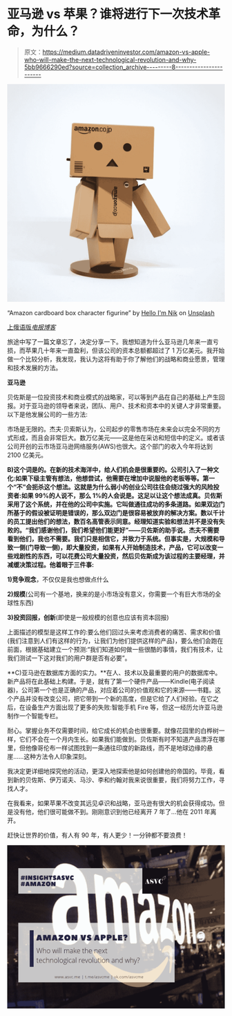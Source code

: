 # 亚马逊 vs 苹果？谁将进行下一次技术革命，为什么？

> 原文：<https://medium.datadriveninvestor.com/amazon-vs-apple-who-will-make-the-next-technological-revolution-and-why-5bb9666290ed?source=collection_archive---------8----------------------->

![](img/762779055b3b851fd658d95458ce760e.png)

“Amazon cardboard box character figurine” by [Hello I'm Nik](https://unsplash.com/@helloimnik?utm_source=medium&utm_medium=referral) on [Unsplash](https://unsplash.com?utm_source=medium&utm_medium=referral)

[上俄语版*电报博客*](http://t.me/asvcme/133)

旅途中写了一篇文章忘了，决定分享一下。我想知道为什么亚马逊几年来一直亏损，而苹果几十年来一直盈利，但该公司的资本总额都超过了 1 万亿美元。我开始做一个比较分析，我发现，我认为这将有助于你了解他们的战略和商业愿景，管理和技术发展的方法。

**亚马逊**

贝佐斯是一位投资技术和商业模式的战略家，可以等到产品在自己的基础上产生回报。对于亚马逊的领导者来说，团队、用户、技术和资本中的关键人才非常重要。以下是他发展公司的一些方法:

市场是无限的。杰夫·贝索斯认为，公司起步的零售市场在未来会以完全不同的方式形成，而且会非常巨大。数万亿美元——这是他在采访和短信中的定义。或者该公司开创的云市场亚马逊网络服务(AWS)也很大。这个部门的收入今年将达到 2100 亿美元。

**B)这个词是的。在新的技术海洋中，给人们机会是很重要的。公司引入了一种文化:如果下级主管有想法，他想尝试，他需要在增加中说服他的老板等等。第一个“不”会扼杀这个想法。这就是为什么弱小的创业公司往往会绕过强大的风险投资者:如果 99%的人说不，那么 1%的人会说是。这足以让这个想法成真。贝佐斯采用了这个系统，并在他的公司中实施。它叫做通往成功的多条道路。如果双边门所基于的假设被证明是错误的，那么双边门是很容易被放弃的解决方案。数以千计的员工提出他们的想法，数百名高管表示同意。经理知道实验和想法并不是没有失败的。“我们感谢他们，我们希望他们能更好”——贝佐斯的助手说。杰夫不需要看到他们，我也不需要。我们只是相信它，并致力于系统。但事实是，大规模和导致一侧(门导致一侧)，即大量投资，如果有人开始制造技术，产品，它可以改变一些戏剧性的东西，可以花费公司大量投资，然后贝佐斯成为该过程的主要经理，并减缓决策过程。他着眼于三件事:**

**1)竞争观念**，不仅仅是我也想做点什么

**2)规模**(公司有一个基地，换来的是小市场没有意义，你需要一个有巨大市场的全球性东西)

**3)投资回报，创新**(即使是一般规模的创意也应该有资本回报)

上面描述的模型是这样工作的:要么他们回过头来考虑消费者的痛苦、需求和价值(我们注意到人们有这样的行为，让我们为他们提供这样的产品)，要么他们会跑在前面，根据基础建立一个预测:“我们知道如何做一些很酷的事情，我们有技术，让我们测试一下这对我们的用户群是否有必要”。

**C)亚马逊在数据库方面的实力。**在人、技术以及最重要的用户的数据库中。新产品将在此基础上构建。于是，就有了第一个硬件产品——Kindle(电子阅读器)，公司第一个也是正确的产品，对应着公司的价值观和它的来源——书籍。这个产品并没有改变公司，把它带到一个新的高度，但是它给了人们经验。在它之后，在设备生产方面出现了更多的失败:智能手机 Fire 等，但这一经历允许亚马逊制作一个智能专栏。

耐心。掌握业务不仅需要时间，给它成长的机会也很重要。就像花园里的白桦树一样，它们不会在一个月内生长。如果我们能做到。贝佐斯有时不知道产品漂浮在哪里，但他像哥伦布一样试图找到一条通往印度的新路线，而不是地球边缘的悬崖……这种方法令人印象深刻。

我决定更详细地探究他的活动，更深入地探索他是如何创建他的帝国的。毕竟，看到新的贝佐斯、伊万诺夫、马沙、李和约翰对我来说很重要，我们将努力工作，寻找人才。

在我看来，如果苹果不改变其远见卓识和战略，亚马逊有很大的机会获得成功。但是没有他，他们很可能做不到。刚刚意识到他已经离开 7 年了…他在 2011 年离开。

赶快让世界的价值，有人有 90 年，有人更少！一分钟都不要浪费！

![](img/0c123efb53cbf606d39ce8a576fa3c54.png)